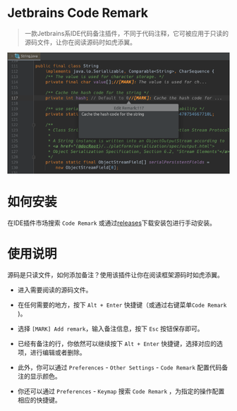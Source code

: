 # Jetbrains Code Remark

> 一款Jetbrains系IDE代码备注插件，不同于代码注释，它可被应用于只读的源码文件，让你在阅读源码时如虎添翼。

![](./screenshots/example.png)

# 如何安装

在IDE插件市场搜索 `Code Remark` 或通过[releases](https://github.com/wenzewoo/jetbrains-code-remark/releases)下载安装包进行手动安装。

# 使用说明

源码是只读文件，如何添加备注？使用该插件让你在阅读框架源码时如虎添翼。

- 进入需要阅读的源码文件。

- 在任何需要的地方，按下 `Alt + Enter` 快捷键（或通过右键菜单`Code Remark` )。

- 选择 `[MARK] Add remark`，输入备注信息，按下 `Esc` 按钮保存即可。

- 已经有备注的行，你依然可以继续按下 `Alt + Enter` 快捷键，选择对应的选项，进行编辑或者删除。

- 此外，你可以通过 `Preferences` - `Other Settings` - `Code Remark` 配置代码备注的显示颜色。

- 你还可以通过 `Preferences` - `Keymap` 搜索 `Code Remark` ，为指定的操作配置相应的快捷键。